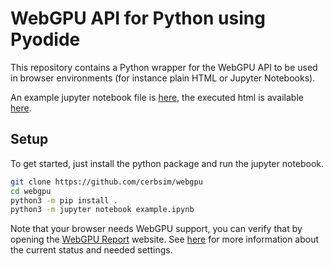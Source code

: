# WebGPU API for Python using Pyodide

This repository contains a Python wrapper for the WebGPU API to be used in browser environments (for instance plain HTML or Jupyter Notebooks).

An example jupyter notebook file is [here](example.ipynb), the executed html is available [here](https://cerbsim.github.io/webgpu/).

## Setup

To get started, just install the python package and run the jupyter notebook.

```bash
git clone https://github.com/cerbsim/webgpu
cd webgpu
python3 -m pip install .
python3 -m jupyter notebook example.ipynb
```

Note that your browser needs WebGPU support, you can verify that by opening the [WebGPU Report](https://webgpureport.org) website. See [here](https://github.com/gpuweb/gpuweb/wiki/Implementation-Status) for more information about the current status and needed settings.
